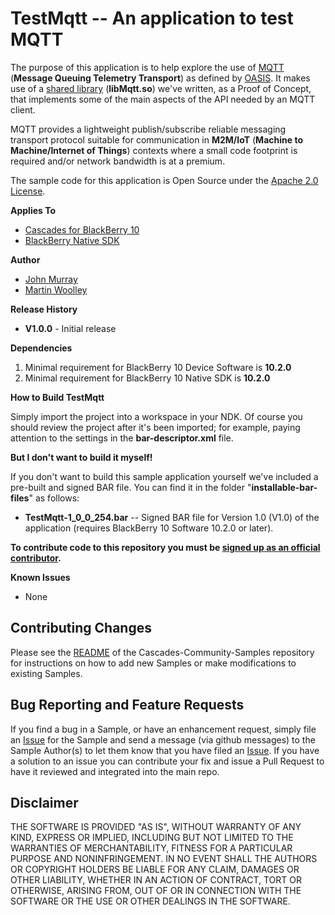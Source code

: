 # TestMqtt -- An application to test MQTT

The purpose of this application is to help explore the use of [MQTT](https://www.oasis-open.org/committees/tc_home.php?wg_abbrev=mqtt) (**Message Queuing Telemetry Transport**) as defined by [OASIS](http://www.oasis-open.org). It makes use of a [shared library](https://github.com/blackberry/Cascades-Community-Samples/tree/master/Mqtt) (**libMqtt.so**) we've written, as a Proof of Concept, that implements some of the main aspects of the API needed by an MQTT client.

MQTT provides a lightweight publish/subscribe reliable messaging transport protocol suitable for communication in **M2M/IoT** (**Machine to Machine/Internet of Things**) contexts where a small code footprint is required and/or network bandwidth is at a premium.

The sample code for this application is Open Source under the [Apache 2.0 License](http://www.apache.org/licenses/LICENSE-2.0.html).

**Applies To**

* [Cascades for BlackBerry 10](https://bdsc.webapps.blackberry.com/cascades/)
* [BlackBerry Native SDK](http://developer.blackberry.com/native/)

**Author** 

* [John Murray](https://github.com/jcmurray)
* [Martin Woolley](https://github.com/mdwoolley)

**Release History**

* **V1.0.0** - Initial release

**Dependencies**

1. Minimal requirement for BlackBerry 10 Device Software is **10.2.0**
1. Minimal requirement for BlackBerry 10 Native SDK is **10.2.0**

**How to Build TestMqtt**

Simply import the project into a workspace in your NDK. Of course you should review the project after it's been imported; for example, paying attention to the settings in the **bar-descriptor.xml** file.

**But I don't want to build it myself!**

If you don't want to build this sample application yourself we've included a pre-built and signed BAR file. You can find it in the folder "**installable-bar-files**" as follows:

* **TestMqtt-1\_0\_0\_254.bar** -- Signed BAR file for Version 1.0 (V1.0) of the application (requires BlackBerry 10 Software 10.2.0 or later).

**To contribute code to this repository you must be [signed up as an official contributor](http://blackberry.github.com/howToContribute.html).**

**Known Issues**

* None

## Contributing Changes

Please see the [README](https://github.com/blackberry/Cascades-Community-Samples/blob/master/README.md) of the Cascades-Community-Samples repository for instructions on how to add new Samples or make modifications to existing Samples.


## Bug Reporting and Feature Requests

If you find a bug in a Sample, or have an enhancement request, simply file an [Issue](https://github.com/blackberry/Cascades-Community-Samples/issues) for the Sample and send a message (via github messages) to the Sample Author(s) to let them know that you have filed an [Issue](https://github.com/blackberry/Cascades-Community-Samples/issues). If you have a solution to an issue you can contribute your fix and issue a Pull Request to have it reviewed and integrated into the main repo.


## Disclaimer

THE SOFTWARE IS PROVIDED "AS IS", WITHOUT WARRANTY OF ANY KIND, EXPRESS OR IMPLIED, INCLUDING 
BUT NOT LIMITED TO THE WARRANTIES OF MERCHANTABILITY, FITNESS FOR A PARTICULAR PURPOSE 
AND NONINFRINGEMENT. IN NO EVENT SHALL THE AUTHORS OR COPYRIGHT HOLDERS BE LIABLE FOR 
ANY CLAIM, DAMAGES OR OTHER LIABILITY, WHETHER IN AN ACTION OF CONTRACT, TORT OR 
OTHERWISE, ARISING FROM, OUT OF OR IN CONNECTION WITH THE SOFTWARE OR THE USE OR 
OTHER DEALINGS IN THE SOFTWARE.
